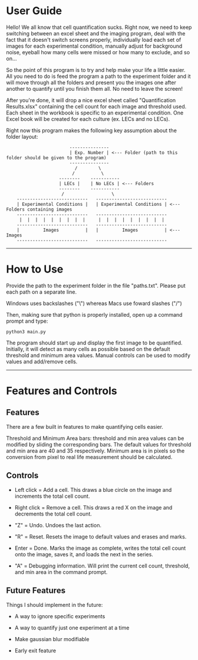 # User Guide

Hello! We all know that cell quantification sucks. Right now, we need to keep switching between an excel sheet and the imaging program, deal with the fact that it doesn't switch screens properly, individually load each set of images for each experimental condition, manually adjust for background noise, eyeball how many cells were missed or how many to exclude, and so on...

So the point of this program is to try and help make your life a little easier. All you need to do is feed the program a path to the experiment folder and it will move through all the folders and present you the images one after another to quantify until you finish them all. No need to leave the screen!

After you're done, it will drop a nice excel sheet called "Quantification Results.xlsx" containing the cell count for each image and threshold used. Each sheet in the workbook is specific to an experimental condition. One Excel book will be created for each culture (ex. LECs and no LECs). 

Right now this program makes the following key assumption about the folder layout:

                            ---------------
                            | Exp. Number | <--- Folder (path to this folder should be given to the program)
                            ---------------
                              /        \
                             /          \
                        --------    -----------
                        | LECs |    | No LECs | <--- Folders
                        --------    -----------
                         /                  \ 
        ---------------------------   ---------------------------
        | Experimental Conditions |   | Experimental Conditions | <--- Folders containing images
        ---------------------------   ---------------------------
         |  |  |  |  |  |  |  |  |     |  |  |  |  |  |  |  |  |  
        ---------------------------   --------------------------- 
        |         Images          |   |         Images          | <--- Images 
        ---------------------------   --------------------------- 

---

# How to Use

Provide the path to the experiment folder in the file "paths.txt". Please put each path on a separate line. 

Windows uses backslashes ("\\") whereas Macs use foward slashes ("/")

Then, making sure that python is properly installed, open up a command prompt and type: 

`python3 main.py`

The program should start up and display the first image to be quantified. Initially, it will detect as many cells as possible based on the default threshold and minimum area values. Manual controls can be used to modify values and add/remove cells. 

---

# Features and Controls

## Features

There are a few built in features to make quantifying cells easier. 

Threshold and Minimum Area bars: threshold and min area values can be modified by sliding the corresponding bars. The default values for threshold and min area are 40 and 35 respectively. Minimum area is in pixels so the conversion from pixel to real life measurement should be calculated. 

## Controls

* Left click =  Add a cell. This draws a blue circle on the image and increments the total cell count.

* Right click = Remove a cell. This draws a red X on the image and decrements the total cell count.

* "Z" = Undo. Undoes the last action.

* "R" = Reset. Resets the image to default values and erases and marks. 

* Enter = Done. Marks the image as complete, writes the total cell count onto the image, saves it, and loads the next in the series. 

* "A" = Debugging information. Will print the current cell count, threshold, and min area in the command prompt. 

## Future Features

Things I should implement in the future:

* A way to ignore specific experiments

* A way to quantify just one experiment at a time

* Make gaussian blur modifiable

* Early exit feature



